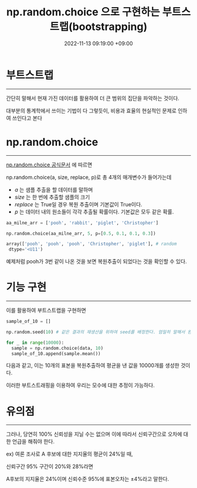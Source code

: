 ﻿---
title : np.random.choice 으로 구현하는 부트스트랩(bootstrapping)
date : 2022-11-13 09:19:00 +09:00
categories : [통계학, 파이썬]
tags : [Bootstraping] 
---
# 부트스트랩

---

간단히 말해서 현재 가진 데이터를 활용하여 더 큰 범위의 집단을 파악하는 것이다.

대부분의 통계학에서 쓰이는 기법이 다 그렇듯이, 비용과 효율의 현실적인 문제로 인하여 쓰인다고 본다

# np.random.choice
---
[np.random.choice 공식문서](https://numpy.org/doc/stable/reference/random/generated/numpy.random.choice.html) 에 따르면


np.random.choice(a, size, replace, p)로 총 4개의 매개변수가 들어가는데

- *a* 는 샘플 추출을 할 데이터를 말하며
- *size* 는 한 번에 추출할 샘플의 크기
- *replace* 는 True일 경우 복원 추출이며 기본값이 True이다.
- *p* 는 데이터 내의 원소들이 각각 추출될 확률이다. 기본값은 모두 같은 확률.



``` python
aa_milne_arr = ['pooh', 'rabbit', 'piglet', 'Christopher']

np.random.choice(aa_milne_arr, 5, p=[0.5, 0.1, 0.1, 0.3])

array(['pooh', 'pooh', 'pooh', 'Christopher', 'piglet'], # random
 dtype='<U11')
```

예제처럼 pooh가 3번 같이 나온 것을 보면 복원추출이 되었다는 것을 확인할 수 있다.


#  기능 구현
---

이를 활용하여 부트스트랩을 구현하면

```python
sample_of_10 = []

np.random.seed(10) # 같은 결과의 재생산을 위하여 seed를 배정한다. 엄밀히 말해서 완전한 무작위적인 난수는 아님

for _ in range(10000):
  sample = np.random.choice(data, 10)
  sample_of_10.append(sample.mean())
```

다음과 같고, 이는 10개의 표본을 복원추출하여 평균을 낸 값을 10000개를 생성한 것이다.

이러한 부트스트래핑을 이용하여 우리는 모수에 대한 추정이 가능하다.

# 유의점
---

그러나, 당연히 100% 신뢰성을 지닐 수는 없으며 이에 따라서 신뢰구간으로 오차에 대한 언급을 해줘야 한다.

ex) 여론 조사로 A 후보에 대한 지지율의 평균이 24%일 때, 

신뢰구간 95% 구간이 20%와 28%라면

A후보의 지지율은 24%이며 신뢰수준 95%에 표본오차는 ±4%라고 말한다.



